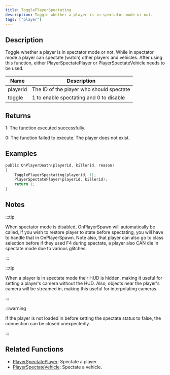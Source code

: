```yaml
---
title: TogglePlayerSpectating
description: Toggle whether a player is in spectator mode or not.
tags: ["player"]
---
```


## Description

Toggle whether a player is in spectator mode or not. While in spectator mode a player can spectate (watch) other players and vehicles. After using this function, either PlayerSpectatePlayer or PlayerSpectateVehicle needs to be used.

| Name     | Description                              |
| -------- | ---------------------------------------- |
| playerid | The ID of the player who should spectate |
| toggle   | 1 to enable spectating and 0 to disable  |

## Returns

1: The function executed successfully.

0: The function failed to execute. The player does not exist.

## Examples

```c
public OnPlayerDeath(playerid, killerid, reason)
{
    TogglePlayerSpectating(playerid, 1);
    PlayerSpectatePlayer(playerid, killerid);
    return 1;
}
```

## Notes

:::tip

When spectator mode is disabled, OnPlayerSpawn will automatically be called, if you wish to restore player to state before spectating, you will have to handle that in OnPlayerSpawn. Note also, that player can also go to class selection before if they used F4 during spectate, a player also CAN die in spectate mode due to various glitches.

:::

:::tip

When a player is in spectate mode their HUD is hidden, making it useful for setting a player's camera without the HUD. Also, objects near the player's camera will be streamed in, making this useful for interpolating cameras.

:::

:::warning

If the player is not loaded in before setting the spectate status to false, the connection can be closed unexpectedly.

:::

## Related Functions

- [PlayerSpectatePlayer](PlayerSpectatePlayer.md): Spectate a player.
- [PlayerSpectateVehicle](PlayerSpectateVehicle.md): Spectate a vehicle.
